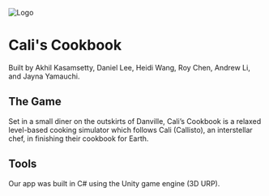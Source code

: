 ![Logo](https://cdn.discordapp.com/attachments/1208493781884735568/1245145612127572020/IMG_0030-removebg-preview.png?ex=6657afb7&is=66565e37&hm=402a1e014e8111c599d741891135f4a2d8454045686db19337372a3c5d192f7f&)
# Cali's Cookbook

Built by Akhil Kasamsetty, Daniel Lee, Heidi Wang, Roy Chen, Andrew Li, and Jayna Yamauchi.

## The Game

Set in a small diner on the outskirts of Danville, Cali’s Cookbook is a relaxed level-based cooking simulator which follows Cali (Callisto), an interstellar chef, in finishing their cookbook for Earth.


## Tools

Our app was built in C# using the Unity game engine (3D URP).